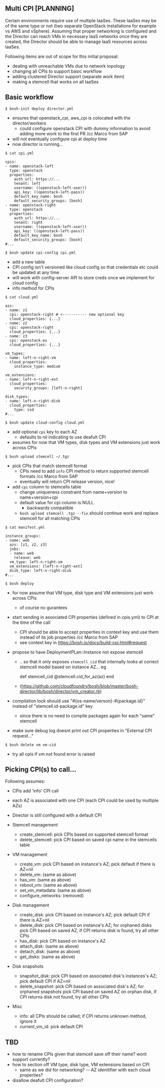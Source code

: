 ## Multi CPI [PLANNING]

Certain environments require use of multiple IaaSes. These IaaSes may be of the same type or not (two separate OpenStack installations for example vs AWS and vSphere). Assuming that proper networking is configured and the Director can reach VMs in necessary IaaS networks once they are created, the Director should be able to manage IaaS resources across IaaSes.

Following items are out of scope for this initial proposal:

- dealing with unreachable VMs due to network topology
- changing all CPIs to support basic workflow
- adding clustered Director support (separate work item)
- making a stemcell that works on all IaaSes

## Basic workflow

```
$ bosh-init deploy director.yml
```

- ensures that openstack_cpi, aws_cpi is colocated with the director/workers
  - could configure openstack CPI with dummy information to avoid adding more work to the first PR /cc Marco from SAP
- will not eventually configure cpi at deploy time
- now director is running...

```
$ cat cpi.yml

cpis:
- name: openstack-left
  type: openstack
  properties:
    auth_url: https://...
    tenant: left
    username: ((openstack-left-user))
    api_key: ((openstack-left-pass))
    default_key_name: bosh
    default_security_groups: [bosh]
- name: openstack-right
  type: openstack
  properties:
    auth_url: https://...
    tenant: right
    username: ((openstack-left-user))
    api_key: ((openstack-left-pass))
    default_key_name: bosh
    default_security_groups: [bosh]
#...

$ bosh update cpi-config cpi.yml
```

- add a new table
- CPI config isn't versioned like cloud config so that credentials etc could be updated at any time
- will work with config-server API to store creds once we implement for cloud config
- info method for CPIs

```
$ cat cloud.yml

azs:
- name: z1
  cpi: openstack-right # <----------- new optional key
  cloud_properties: {...}
- name: z2
  cpi: openstack-right
  cloud_properties: {...}
- name: z3
  cpi: openstack-eu
  cloud_properties: {...}

vm_types:
- name: left-n-right-vm
  cloud_properties:
    instance_type: medium

vm_extensions:
- name: left-n-right-ext
  cloud_properties:
    security_groups: [left-n-right]

disk_types:
- name: left-n-right-disk
  cloud_properties:
    type: ssd
#...

$ bosh update cloud-config cloud.yml
```

- add optional `cpi` key to each AZ
  - defaults to nil indicating to use deafult CPI
- assumes for now that VM types, disk types and VM extensions just work across CPIs

```
$ bosh upload stemcell ~/.tgz
```

- pick CPIs that match stemcell format
  - CPIs need to add `info` CPI method to return supported stemcell formats /cc Marco from SAP
  - eventually will return CPI release version, nice!
- add `cpi` column to stemcells table
  - change uniqueness constraint from name+version to name+version+cpi
  - default value for cpi column is NULL
    - backwards compatible
  - `bosh upload stemcell .tgz --fix` should continue work and replace stemcell for all matching CPIs

```
$ cat manifest.yml

instance_groups:
- name: web
  azs: [z1, z2, z3]
  jobs:
  - name: web
    release: web
  vm_type: left-n-right-vm
  vm_extensions: [left-n-right-ext]
  disk_type: left-n-right-disk
#...

$ bosh deploy
```

- for now assume that VM type, disk type and VM extensions just work across CPIs
  - of course no gurantees
- start sending in associated CPI properties (defined in cpis.yml) to CPI at the time of the call
  - CPI should be able to accept properties in context key and use them instead of its job properties /cc Marco from SAP
  - see context key in https://bosh.io/docs/build-cpi.html#request
- propose to have DeploymentPLan::Instance not expose stemcell
  - .. so that it only exposes `stemcell_cid` that internally looks at correct stemcell model based on instance AZ... eg

      def stemcell_cid
        @stemcell.cid_for_az(az)
      end

  - (https://github.com/cloudfoundry/bosh/blob/master/bosh-director/lib/bosh/director/vm_creator.rb)

- compilation lock should use "#{os-name/verson}-#{package.id}" instead of "stemcell.id-package.id" key
  - since there is no need to compile packages again for each "same" stemcell
- make sure debug log doesnt print out CPI properties in "External CPI request..."

```
$ bosh delete vm vm-cid
```

- try all cpis if vm not found error is raised

## Picking CPI(s) to call...

Following assumes:
- CPIs add 'info' CPI call
- each AZ is associated with one CPI (each CPI could be used by multiple AZs)
- Director is still configured with a default CPI

- Stemcell management
  - create_stemcell: pick CPIs based on supported stemcell format
  - delete_stemcell: pick CPI based on saved cpi name in the stemcells table

- VM management
  - create_vm: pick CPI based on instance's AZ; pick default if there is AZ=nil
  - delete_vm: (same as above)
  - has_vm: (same as above)
  - reboot_vm: (same as above)
  - set_vm_metadata: (same as above)
  - configure_networks: (removed)

- Disk management
  - create_disk: pick CPI based on instance's AZ; pick default CPI if there is AZ=nil
  - delete_disk: pick CPI based on instance's AZ; for orphaned disks pick CPI based on saved AZ, if CPI returns disk is found, try all other CPIs
  - has_disk: pick CPI based on instance's AZ
  - attach_disk: (same as above)
  - detach_disk: (same as above)
  - get_disks: (same as above)

- Disk snapshots
  - snapshot_disk: pick CPI based on associated disk's instances's AZ; pick default CPI if AZ=nil
  - delete_snapshot: pick CPI based on associated disk's AZ; for orphaned snapshots pick CPI based on saved AZ on orphan disk, if CPI returns disk not found, try all other CPIs

- Misc
  - info: all CPIs should be called; if CPI returns unknown method, ignore it
  - current_vm_id: pick default CPI

## TBD

- how to rename CPIs given that stemcell save off their name? wont support currently?
- how to section off VM type, disk type, VM extensions based on CPI
  - same as we did for networking? -- AZ idenitifier with each cloud properties?
- disallow deafult CPI configuration?
